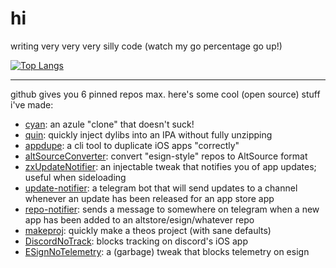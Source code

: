 # hi
writing very very very silly code (watch my go percentage go up!)

[![Top Langs](https://github-readme-stats.vercel.app/api/top-langs/?username=asdfzxcvbn)](https://github.com/anuraghazra/github-readme-stats)

---

github gives you 6 pinned repos max. here's some cool (open source) stuff i've made:

- [cyan](https://github.com/asdfzxcvbn/pyzule-rw): an azule "clone" that doesn't suck!
- [quin](https://github.com/asdfzxcvbn/quin): quickly inject dylibs into an IPA without fully unzipping
- [appdupe](https://github.com/asdfzxcvbn/appdupe): a cli tool to duplicate iOS apps "correctly"
- [altSourceConverter](https://github.com/asdfzxcvbn/altSourceConverter): convert "esign-style" repos to AltSource format
- [zxUpdateNotifier](https://github.com/asdfzxcvbn/zxUpdateNotifier): an injectable tweak that notifies you of app updates; useful when sideloading
- [update-notifier](https://github.com/asdfzxcvbn/update-notifier): a telegram bot that will send updates to a channel whenever an update has been released for an app store app
- [repo-notifier](https://github.com/asdfzxcvbn/repo-notifier): sends a message to somewhere on telegram when a new app has been added to an altstore/esign/whatever repo
- [makeproj](https://github.com/asdfzxcvbn/makeproj): quickly make a theos project (with sane defaults)
- [DiscordNoTrack](https://github.com/asdfzxcvbn/DiscordNoTrack): blocks tracking on discord's iOS app
- [ESignNoTelemetry](https://github.com/asdfzxcvbn/ESignNoTelemetry): a (garbage) tweak that blocks telemetry on esign
